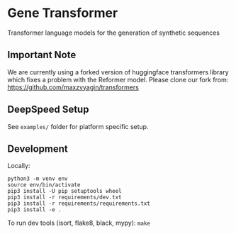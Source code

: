 # Gene Transformer

Transformer language models for the generation of synthetic sequences

## Important Note
We are currently using a forked version of huggingface transformers library
which fixes a problem with the Reformer model. Please clone our fork from:
https://github.com/maxzvyagin/transformers

## DeepSpeed Setup 

See `examples/` folder for platform specific setup.

## Development
Locally:
```
python3 -m venv env
source env/bin/activate
pip3 install -U pip setuptools wheel
pip3 install -r requirements/dev.txt
pip3 install -r requirements/requirements.txt
pip3 install -e .
```
To run dev tools (isort, flake8, black, mypy): `make`
